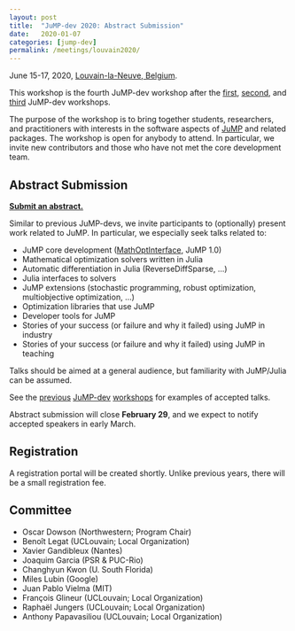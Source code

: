 ```yaml
---
layout: post
title:  "JuMP-dev 2020: Abstract Submission"
date:   2020-01-07
categories: [jump-dev]
permalink: /meetings/louvain2020/
---
```


June 15-17, 2020, [Louvain-la-Neuve, Belgium](https://goo.gl/maps/fyxqevrKn76nvhwq9).

This workshop is the fourth JuMP-dev workshop after the [first](/meetings/mit2017/),
[second](/meetings/bordeaux2018/), and [third](/meetings/santiago2019) JuMP-dev workshops.

The purpose of the workshop is to bring together students, researchers, and practitioners
with interests in the software aspects of [JuMP](https://github.com/JuliaOpt/JuMP.jl) and
related packages. The workshop is open for anybody to attend. In particular, we invite new
contributors and those who have not met the core development team.

## Abstract Submission

**[Submit an abstract.](https://docs.google.com/forms/d/e/1FAIpQLSd7d3TJ2de0GSD56lEBrR8e6KmVlPANjwNsr09KroSAuIq-Xw/viewform?usp=sf_link)**

Similar to previous JuMP-devs, we invite participants to (optionally) present work related
to JuMP. In particular, we especially seek talks related to:

- JuMP core development ([MathOptInterface](https://github.com/JuliaOpt/MathOptInterface.jl), JuMP 1.0)
- Mathematical optimization solvers written in Julia
- Automatic differentiation in Julia (ReverseDiffSparse, ...)
- Julia interfaces to solvers
- JuMP extensions (stochastic programming, robust optimization, multiobjective optimization, ...)
- Optimization libraries that use JuMP
- Developer tools for JuMP
- Stories of your success (or failure and why it failed) using JuMP in industry
- Stories of your success (or failure and why it failed) using JuMP in teaching

Talks should be aimed at a general audience, but familiarity with JuMP/Julia can be assumed.

See the [previous](/meetings/mit2017/) [JuMP-dev](/meetings/bordeaux2018/)
[workshops](/meetings/santiago2019) for examples of accepted talks.

Abstract submission will close **February 29**, and we expect to notify accepted speakers in
early March.

## Registration

A registration portal will be created shortly. Unlike previous years, there will be a
small registration fee.

## Committee

- Oscar Dowson (Northwestern; Program Chair)
- Benoît Legat (UCLouvain; Local Organization)
- Xavier Gandibleux (Nantes)
- Joaquim Garcia (PSR & PUC-Rio)
- Changhyun Kwon (U. South Florida)
- Miles Lubin (Google)
- Juan Pablo Vielma (MIT)
- François Glineur (UCLouvain; Local Organization)
- Raphaël Jungers (UCLouvain; Local Organization)
- Anthony Papavasiliou (UCLouvain; Local Organization)
